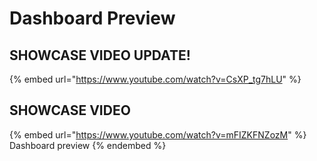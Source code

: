 # Dashboard Preview

## SHOWCASE VIDEO UPDATE!&#x20;

{% embed url="https://www.youtube.com/watch?v=CsXP_tg7hLU" %}

## SHOWCASE VIDEO

{% embed url="https://www.youtube.com/watch?v=mFIZKFNZozM" %}
Dashboard preview
{% endembed %}
